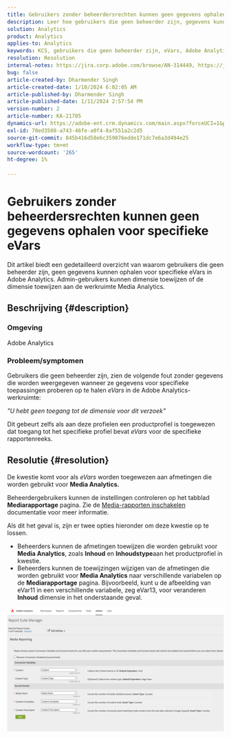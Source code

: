 ```yaml
---
title: Gebruikers zonder beheerdersrechten kunnen geen gegevens ophalen voor specifieke eVars
description: Leer hoe gebruikers die geen beheerder zijn, gegevens kunnen ophalen voor specifieke eVars in Adobe Analytics. Admin-gebruikers kunnen dimensies toewijzen aan of toewijzen aan de werkruimte Media Analytics.
solution: Analytics
product: Analytics
applies-to: Analytics
keywords: KCS, gebruikers die geen beheerder zijn, eVars, Adobe Analytics
resolution: Resolution
internal-notes: https://jira.corp.adobe.com/browse/AN-314449, https://jira.corp.adobe.com/browse/AN-288651
bug: false
article-created-by: Dharmender Singh
article-created-date: 1/10/2024 6:02:05 AM
article-published-by: Dharmender Singh
article-published-date: 1/11/2024 2:57:54 PM
version-number: 2
article-number: KA-21705
dynamics-url: https://adobe-ent.crm.dynamics.com/main.aspx?forceUCI=1&pagetype=entityrecord&etn=knowledgearticle&id=f33c4ac5-7daf-ee11-a569-6045bd0065b6
exl-id: 70ed3508-a743-46fe-a0f4-8af551a2c2d5
source-git-commit: 845b416d58e6c359076edde171dc7e6a3d494e25
workflow-type: tm+mt
source-wordcount: '265'
ht-degree: 1%

---
```


# Gebruikers zonder beheerdersrechten kunnen geen gegevens ophalen voor specifieke eVars


Dit artikel biedt een gedetailleerd overzicht van waarom gebruikers die geen beheerder zijn, geen gegevens kunnen ophalen voor specifieke eVars in Adobe Analytics. Admin-gebruikers kunnen dimensie toewijzen of de dimensie toewijzen aan de werkruimte Media Analytics.

## Beschrijving {#description}


### <b>Omgeving</b>

Adobe Analytics

### <b>Probleem/symptomen</b>

Gebruikers die geen beheerder zijn, zien de volgende fout zonder gegevens die worden weergegeven wanneer ze gegevens voor specifieke toepassingen proberen op te halen *eVars* in de Adobe Analytics-werkruimte:

*&quot;U hebt geen toegang tot de dimensie voor dit verzoek&quot;*

Dit gebeurt zelfs als aan deze profielen een productprofiel is toegewezen dat toegang tot het specifieke profiel bevat *eVars* voor de specifieke rapportenreeks.


## Resolutie {#resolution}


De kwestie komt voor als *eVars* worden toegewezen aan afmetingen die worden gebruikt voor <b>Media Analytics. </b>

Beheerdergebruikers kunnen de instellingen controleren op het tabblad <b>Mediarapportage</b> pagina. Zie de [Media-rapporten inschakelen](https://experienceleague.adobe.com/docs/media-analytics/using/media-reports/media-reports-enable.html?lang=en) documentatie voor meer informatie.

Als dit het geval is, zijn er twee opties hieronder om deze kwestie op te lossen.

- Beheerders kunnen de afmetingen toewijzen die worden gebruikt voor <b>Media Analytics</b>, zoals <b>Inhoud</b> en <b>Inhoudstype</b>aan het productprofiel in kwestie.
- Beheerders kunnen de toewijzingen wijzigen van de afmetingen die worden gebruikt voor <b>Media Analytics</b> naar verschillende variabelen op de <b>Mediarapportage</b> pagina. Bijvoorbeeld, kunt u de afbeelding van eVar11 in een verschillende variabele, zeg eVar13, voor veranderen <b>Inhoud</b> dimensie in het onderstaande geval.


![](assets/c3c48629-06e0-ed11-a7c7-6045bd006e5a.png)
